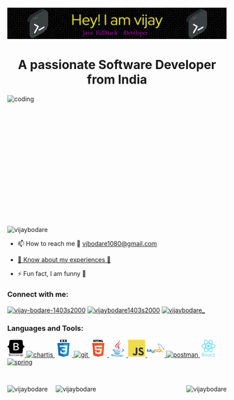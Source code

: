 ![logo](https://github.com/vijaybodare/vijaybodare/blob/main/github-header-banner.png)
<!--<h1 align="center">Hi 👋, I'm Vijay Bodare</h1>-->
<h1 align="center">A passionate Software Developer from India</h1>
<img align="right" alt="coding" height="300" width="550" src="https://miro.medium.com/v2/resize:fit:1272/1*ZSVmWGcc1weENb0ShawWxw.gif">

<p align="left"> <img src="https://komarev.com/ghpvc/?username=vijaybodare&label=Profile%20views&color=0e75b6&style=flat" alt="vijaybodare" /> </p>

- 📫 How to reach me 📧 vjbodare1080@gmail.com

-  <a href="https://drive.google.com/file/d/1DMqdMX51fS1ZLkEUsccYI3R-0YnajRlo/view?usp=sharing](https://drive.google.com/file/d/1DMqdMX51fS1ZLkEUsccYI3R-0YnajRlo/view?usp=sharing" target="blank">📄 Know about my experiences 📖</a>

- ⚡ Fun fact, I am funny 👼

<h3 align="left">Connect with me:</h3>
<p align="left">
<a href="https://linkedin.com/in/vijay-bodare-1403s2000" target="blank"><img align="center" src="https://raw.githubusercontent.com/rahuldkjain/github-profile-readme-generator/master/src/images/icons/Social/linked-in-alt.svg" alt="vijay-bodare-1403s2000" height="30" width="40" /></a>
<a href="https://fb.com/vijaybodare1403s2000" target="blank"><img align="center" src="https://raw.githubusercontent.com/rahuldkjain/github-profile-readme-generator/master/src/images/icons/Social/facebook.svg" alt="vijaybodare1403s2000" height="30" width="40" /></a>
<a href="https://instagram.com/vijaybodare_" target="blank"><img align="center" src="https://raw.githubusercontent.com/rahuldkjain/github-profile-readme-generator/master/src/images/icons/Social/instagram.svg" alt="vijaybodare_" height="30" width="40" /></a>
</p>

<h3 align="left">Languages and Tools:</h3>
<p align="left"> <a href="https://getbootstrap.com" target="_blank" rel="noreferrer"> <img src="https://raw.githubusercontent.com/devicons/devicon/master/icons/bootstrap/bootstrap-plain-wordmark.svg" alt="bootstrap" width="40" height="40"/> </a> <a href="https://www.chartjs.org" target="_blank" rel="noreferrer"> <img src="https://www.chartjs.org/media/logo-title.svg" alt="chartjs" width="40" height="40"/> </a> <a href="https://www.w3schools.com/css/" target="_blank" rel="noreferrer"> <img src="https://raw.githubusercontent.com/devicons/devicon/master/icons/css3/css3-original-wordmark.svg" alt="css3" width="40" height="40"/> </a> <a href="https://git-scm.com/" target="_blank" rel="noreferrer"> <img src="https://www.vectorlogo.zone/logos/git-scm/git-scm-icon.svg" alt="git" width="40" height="40"/> </a> <a href="https://www.w3.org/html/" target="_blank" rel="noreferrer"> <img src="https://raw.githubusercontent.com/devicons/devicon/master/icons/html5/html5-original-wordmark.svg" alt="html5" width="40" height="40"/> </a> <a href="https://www.java.com" target="_blank" rel="noreferrer"> <img src="https://raw.githubusercontent.com/devicons/devicon/master/icons/java/java-original.svg" alt="java" width="40" height="40"/> </a> <a href="https://developer.mozilla.org/en-US/docs/Web/JavaScript" target="_blank" rel="noreferrer"> <img src="https://raw.githubusercontent.com/devicons/devicon/master/icons/javascript/javascript-original.svg" alt="javascript" width="40" height="40"/> </a> <a href="https://www.mysql.com/" target="_blank" rel="noreferrer"> <img src="https://raw.githubusercontent.com/devicons/devicon/master/icons/mysql/mysql-original-wordmark.svg" alt="mysql" width="40" height="40"/> </a> <a href="https://postman.com" target="_blank" rel="noreferrer"> <img src="https://www.vectorlogo.zone/logos/getpostman/getpostman-icon.svg" alt="postman" width="40" height="40"/> </a> <a href="https://reactjs.org/" target="_blank" rel="noreferrer"> <img src="https://raw.githubusercontent.com/devicons/devicon/master/icons/react/react-original-wordmark.svg" alt="react" width="40" height="40"/> </a> <a href="https://spring.io/" target="_blank" rel="noreferrer"> <img src="https://www.vectorlogo.zone/logos/springio/springio-icon.svg" alt="spring" width="40" height="40"/> </a> </p>&nbsp;&nbsp;&nbsp;&nbsp;&nbsp;&nbsp;&nbsp;&nbsp;&nbsp;

<p><img align="left" style="position:absolute;top:-100;" height="190" src="https://github-readme-streak-stats.herokuapp.com/?user=vijaybodare&" alt="vijaybodare" /></p>

<p><img align="right" height="190"  src="https://github-readme-stats.vercel.app/api?username=vijaybodare&show_icons=true&locale=en" alt="vijaybodare" /></p>

<p><img align="right" width="300" height="150" src="https://github-readme-stats.vercel.app/api/top-langs?username=vijaybodare&show_icons=true&locale=en&layout=compact" alt="vijaybodare" /></p>


